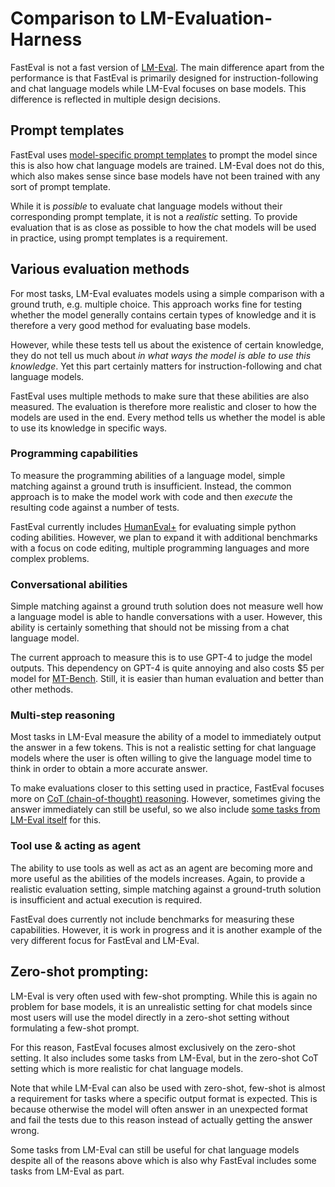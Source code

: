 # Comparison to LM-Evaluation-Harness

FastEval is not a fast version of [LM-Eval](https://github.com/EleutherAI/lm-evaluation-harness).
The main difference apart from the performance is that FastEval is primarily designed for instruction-following and chat language models while LM-Eval focuses on base models.
This difference is reflected in multiple design decisions.

## Prompt templates
FastEval uses [model-specific prompt templates](/docs/model-type.md) to prompt the model since this is also how chat language models are trained.
LM-Eval does not do this, which also makes sense since base models have not been trained with any sort of prompt template.

While it is _possible_ to evaluate chat language models without their corresponding prompt template, it is not a _realistic_ setting.
To provide evaluation that is as close as possible to how the chat models will be used in practice, using prompt templates is a requirement.

## Various evaluation methods
For most tasks, LM-Eval evaluates models using a simple comparison with a ground truth, e.g. multiple choice.
This approach works fine for testing whether the model generally contains certain types of knowledge and it is therefore a very good method for evaluating base models.

However, while these tests tell us about the existence of certain knowledge, they do not tell us much about _in what ways the model is able to use this knowledge_.
Yet this part certainly matters for instruction-following and chat language models.

FastEval uses multiple methods to make sure that these abilities are also measured.
The evaluation is therefore more realistic and closer to how the models are used in the end.
Every method tells us whether the model is able to use its knowledge in specific ways.

### Programming capabilities
To measure the programming abilities of a language model, simple matching against a ground truth is insufficient.
Instead, the common approach is to make the model work with code and then _execute_ the resulting code against a number of tests.

FastEval currently includes [HumanEval+](https://fasteval.github.io/FastEval/#?benchmark=human-eval-plus) for evaluating simple python coding abilities.
However, we plan to expand it with additional benchmarks with a focus on code editing, multiple programming languages and more complex problems.

### Conversational abilities
Simple matching against a ground truth solution does not measure well how a language model is able to handle conversations with a user.
However, this ability is certainly something that should not be missing from a chat language model.

The current approach to measure this is to use GPT-4 to judge the model outputs.
This dependency on GPT-4 is quite annoying and also costs $5 per model for [MT-Bench](https://fasteval.github.io/FastEval/#?benchmark=mt-bench).
Still, it is easier than human evaluation and better than other methods.

### Multi-step reasoning
Most tasks in LM-Eval measure the ability of a model to immediately output the answer in a few tokens.
This is not a realistic setting for chat language models where the user is often willing to give the language model time to think in order to obtain a more accurate answer.

To make evaluations closer to this setting used in practice, FastEval focuses more on [CoT (chain-of-thought) reasoning](https://fasteval.github.io/FastEval/#?benchmark=cot).
However, sometimes giving the answer immediately can still be useful, so we also include [some tasks from LM-Eval itself](https://fasteval.github.io/FastEval/#?benchmark=lm-evaluation-harness) for this.

### Tool use & acting as agent
The ability to use tools as well as act as an agent are becoming more and more useful as the abilities of the models increases.
Again, to provide a realistic evaluation setting, simple matching against a ground-truth solution is insufficient and actual execution is required.

FastEval does currently not include benchmarks for measuring these capabilities.
However, it is work in progress and it is another example of the very different focus for FastEval and LM-Eval.

## Zero-shot prompting:
LM-Eval is very often used with few-shot prompting.
While this is again no problem for base models, it is an unrealistic setting for chat models since most users will use the model directly in a zero-shot setting without formulating a few-shot prompt.

For this reason, FastEval focuses almost exclusively on the zero-shot setting.
It also includes some tasks from LM-Eval, but in the zero-shot CoT setting which is more realistic for chat language models.

Note that while LM-Eval can also be used with zero-shot, few-shot is almost a requirement for tasks where a specific output format is expected.
This is because otherwise the model will often answer in an unexpected format and fail the tests due to this reason instead of actually getting the answer wrong.

Some tasks from LM-Eval can still be useful for chat language models despite all of the reasons above which is also why FastEval includes some tasks from LM-Eval as part.
